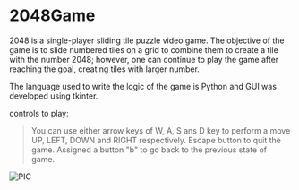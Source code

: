 
# 2048Game

2048 is a single-player sliding tile puzzle video game. The objective of the game is to slide numbered tiles on a grid to combine them to create a tile with the number 2048; however, one can continue to play the game after reaching the goal, creating tiles with larger number.

The language used to write the logic of the game is Python and GUI was developed using tkinter.

controls to play:
 > You can use either arrow keys of W, A, S ans D key to perform a move UP, LEFT, DOWN and RIGHT respectively.
 > Escape button to quit the game. 
 > Assigned a button "b" to go back to the previous state of game.

![PIC](https://user-images.githubusercontent.com/88679053/131841765-bd1f5a24-150b-4401-a195-fadfca487c7a.png)
